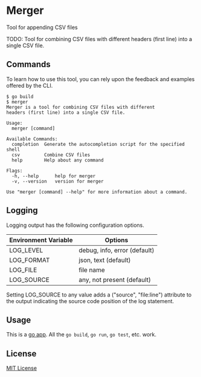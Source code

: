 # Merger

Tool for appending CSV files

TODO:
Tool for combining CSV files with different headers (first line) into a single CSV file.

## Commands
To learn how to use this tool, you can rely upon the feedback and examples offered by the CLI.
```
$ go build
$ merger                          
Merger is a tool for combining CSV files with different
headers (first line) into a single CSV file.

Usage:
  merger [command]

Available Commands:
  completion  Generate the autocompletion script for the specified shell
  csv         Combine CSV files
  help        Help about any command

Flags:
  -h, --help      help for merger
  -v, --version   version for merger

Use "merger [command] --help" for more information about a command.
```

## Logging
Logging output has the following configuration options.

| Environment Variable | Options                      |
|----------------------|------------------------------|
| LOG_LEVEL            | debug, info, error (default) |
| LOG_FORMAT           | json, text (default)         |
| LOG_FILE             | file name                    |
| LOG_SOURCE           | any, not present (default)   |

Setting LOG_SOURCE to any value adds a ("source",
"file:line") attribute to the output indicating the source code position of
the log statement.

## Usage
This is a [go app](https://go.dev/doc/effective_go).  All the `go build`, `go run`, `go test`, etc. work.

## License
[MIT License](LICENSE)
